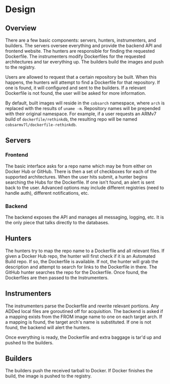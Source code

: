 # Design

## Overview
There are a few basic components: servers, hunters, instrumenters, and builders. The servers oversee everything and provide the backend API and frontend website. The hunters are responsible for finding the requested Dockerfile. The instrumenters modify Dockerfiles for the requested architectures and tar everything up. The builders build the images and push to the registry.

Users are allowed to request that a certain repository be built. When this happens, the hunters will attempt to find a Dockerfile for that repository. If one is found, it will configured and sent to the builders. If a relevant Dockerfile is not found, the user will be asked for more information.

By default, built images will reside in the `cobsarch` namespace, where `arch` is replaced with the results of `uname -m`. Repository names will be prepended with their original namespace. For example, if a user requests an ARMv7 build of `dockerfile/rethinkdb`, the resulting repo will be named `cobsarmv7l/dockerfile-rethinkdb`.

## Servers
### Frontend
The basic interface asks for a repo name which may be from either on Docker Hub or GitHub. There is then a set of checkboxes for each of the supported architectures. When the user hits submit, a hunter begins searching the Hubs for the Dockerfile. If one isn't found, an alert is sent back to the user.
Advanced options may include different registries (need to handle auth), different notifications, etc.

### Backend
The backend exposes the API and manages all messaging, logging, etc. It is the only piece that talks directly to the databases.

## Hunters
The hunters try to map the repo name to a Dockerfile and all relevant files. If given a Docker Hub repo, the hunter will first check if it is an Automated Build repo. If so, the Dockerfile is available. If not, the hunter will grab the description and attempt to search for links to the Dockerfile in there. The GitHub hunter searches the repo for the Dockerfile. Once found, the Dockerfiles are then passed to the Instrumenters.

## Instrumenters
The instrumenters parse the Dockerfile and rewrite relevant portions. Any ADDed local files are goroutined off for acquisition. The backend is asked if a mapping exists from the FROM image name to one on each target arch. If a mapping is found, the target arch's name is substituted. If one is not found, the backend will alert the hunters.

Once everything is ready, the Dockerfile and extra baggage is tar'd up and pushed to the builders.

## Builders
The builders push the received tarball to Docker. If Docker finishes the build, the image is pushed to the registry.
